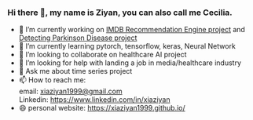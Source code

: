 ### Hi there 👋, my name is Ziyan, you can also call me Cecilia. 


- 🔭 I’m currently working on [IMDB Recommendation Engine project](https://github.com/xiaziyan1999/IMDB-Recommendation-Engine) and [Detecting Parkinson Disease project](https://github.com/xiaziyan1999/Detecting-parkinson-disease)
- 🌱 I’m currently learning pytorch, tensorflow, keras, Neural Network 
- 👯 I’m looking to collaborate on healthcare AI project
- 🤔 I’m looking for help with landing a job in media/healthcare industry
- 💬 Ask me about time series project
- 📫 How to reach me: \
email: xiaziyan1999@gmail.com\
Linkedin: https://www.linkedin.com/in/xiaziyan
- 😄 personal website: https://xiaziyan1999.github.io/
